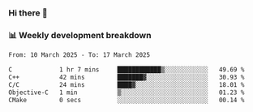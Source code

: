 ### Hi there 👋

### 📊 Weekly development breakdown
<!--START_SECTION:waka-->

```txt
From: 10 March 2025 - To: 17 March 2025

C             1 hr 7 mins     ████████████▒░░░░░░░░░░░░   49.69 %
C++           42 mins         ███████▓░░░░░░░░░░░░░░░░░   30.93 %
C/C           24 mins         ████▓░░░░░░░░░░░░░░░░░░░░   18.01 %
Objective-C   1 min           ▒░░░░░░░░░░░░░░░░░░░░░░░░   01.23 %
CMake         0 secs          ░░░░░░░░░░░░░░░░░░░░░░░░░   00.14 %
```

<!--END_SECTION:waka-->
